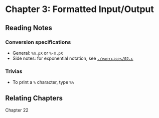 # Chapter 3: Formatted Input/Output

## Reading Notes

### Conversion specifications
- General: `%m.pX` or `%-m.pX`
- Side notes: for exponential notation, see [`./exercises/02.c`](./exercises/02.c)

### Trivias
- To print a `%` character, type `%%`

## Relating Chapters

Chapter 22 
